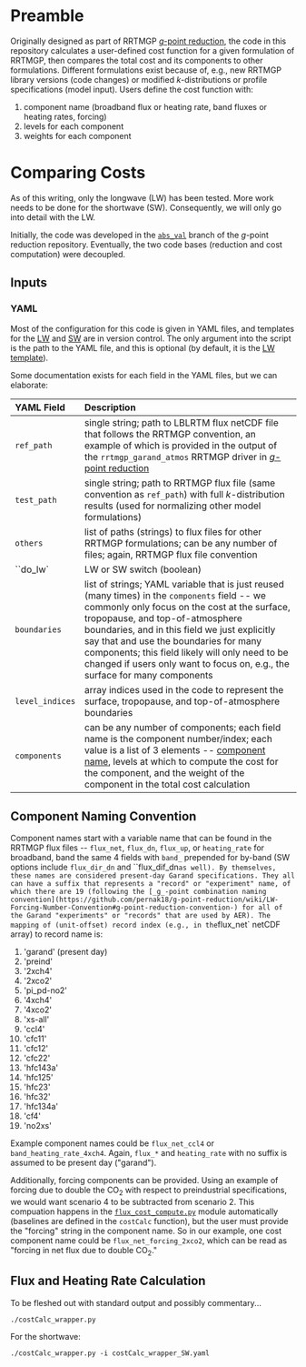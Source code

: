 # Preamble 

Originally designed as part of RRTMGP [_g_-point reduction](https://github.com/pernak18/g-point-reduction), the code in this repository calculates a user-defined cost function for a given formulation of RRTMGP, then compares the total cost and its components to other formulations. Different formulations exist because of, e.g., new RRTMGP library versions (code changes) or modified _k_-distributions or profile specifications (model input). Users define the cost function with:

1. component name (broadband flux or heating rate, band fluxes or heating rates, forcing)
2. levels for each component
3. weights for each component

# Comparing Costs

As of this writing, only the longwave (LW) has been tested. More work needs to be done for the shortwave (SW). Consequently, we will only go into detail with the LW.

Initially, the code was developed in the [`abs_val`](https://github.com/pernak18/g-point-reduction/tree/abs_val) branch of the _g_-point reduction repository. Eventually, the two code bases (reduction and cost computation) were decoupled.

## Inputs

### YAML

Most of the configuration for this code is given in YAML files, and templates for the [LW](https://github.com/pernak18/rrtmgp_cost_compute/blob/main/costCalc_wrapper_LW.yaml) and [SW](https://github.com/pernak18/rrtmgp_cost_compute/blob/main/costCalc_wrapper_SW.yaml) are in version control. The only argument into the script is the path to the YAML file, and this is optional (by default, it is the [LW template](https://github.com/pernak18/rrtmgp_cost_compute/blob/main/costCalc_wrapper_LW.yaml)).

Some documentation exists for each field in the YAML files, but we can elaborate:

| YAML Field | Description |
| :--- | :--- |
| `ref_path` | single string; path to LBLRTM flux netCDF file that follows the RRTMGP convention, an example of which is provided in the output of the `rrtmgp_garand_atmos` RRTMGP driver in [_g_-point reduction](https://github.com/pernak18/g-point-reduction/tree/master/garand_atmos) |
| `test_path` | single string; path to RRTMGP flux file (same convention as `ref_path`) with full _k_-distribution results (used for normalizing other model formulations) |
| `others` | list of paths (strings) to flux files for other RRTMGP formulations; can be any number of files; again, RRTMGP flux file convention |
| ``do_lw` | LW or SW switch (boolean) |
| `boundaries` | list of strings; YAML variable that is just reused (many times) in the `components` field -- we commonly only focus on the cost at the surface, tropopause, and top-of-atmosphere boundaries, and in this field we just explicitly say that and use the boundaries for many components; this field likely will only need to be changed if users only want to focus on, e.g., the surface for many components |
| `level_indices` | array indices used in the code to represent the surface, tropopause, and top-of-atmosphere boundaries |
| `components` | can be any number of components; each field name is the component number/index; each value is a list of 3 elements -- [component name](#naming), levels at which to compute the cost for the component, and the weight of the component in the total cost calculation |

## Component Naming Convention <a name="naming"></a>

Component names start with a variable name that can be found in the RRTMGP flux files -- `flux_net`, `flux_dn`, `flux_up`, or `heating_rate` for broadband, band the same 4 fields with `band_` prepended for by-band (SW options include `flux_dir_dn` and ``flux_dif_dn` as well). By themselves, these names are considered present-day Garand specifications. They all can have a suffix that represents a "record" or "experiment" name, of which there are 19 (following the [_g_-point combination naming convention](https://github.com/pernak18/g-point-reduction/wiki/LW-Forcing-Number-Convention#g-point-reduction-convention-) for all of the Garand "experiments" or "records" that are used by AER). The mapping of (unit-offset) record index (e.g., in the `flux_net` netCDF array) to record name is:

1. 'garand' (present day)
2. 'preind'
3. '2xch4' 
4. '2xco2'
5. 'pi_pd-no2' 
6. '4xch4'
7. '4xco2'
8. 'xs-all'
9. 'ccl4'
10. 'cfc11'
11. 'cfc12'
12. 'cfc22'
13. 'hfc143a'
14. 'hfc125'
15. 'hfc23' 
16. 'hfc32'
17. 'hfc134a'
18. 'cf4'
19. 'no2xs'

Example component names could be `flux_net_ccl4` or `band_heating_rate_4xch4`. Again, `flux_*` and `heating_rate` with no suffix is assumed to be present day ("garand").

Additionally, forcing components can be provided. Using an example of forcing due to double the CO<sub>2</sub> with respect to preindustrial specifications, we would want scenario 4 to be subtracted from scenario 2. This compuation happens in the [`flux_cost_compute.py`](https://github.com/pernak18/rrtmgp_cost_compute/blob/main/flux_cost_compute.py) module automatically (baselines are defined in the `costCalc` function), but the user must provide the "forcing" string in the component name. So in our example, one cost component name could be `flux_net_forcing_2xco2`, which can be read as "forcing in net flux due to double CO<sub>2</sub>."

## Flux and Heating Rate Calculation

To be fleshed out with standard output and possibly commentary...

```
./costCalc_wrapper.py
```

For the shortwave:

```
./costCalc_wrapper.py -i costCalc_wrapper_SW.yaml
```